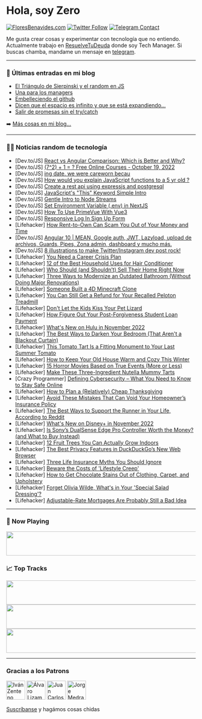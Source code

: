 # Hola, soy Zero

[![FloresBenavides.com](https://img.shields.io/website?down_message=oops&label=MiBlog&style=for-the-badge&up_message=online&url=https%3A%2F%2Ffloresbenavides.com)](https://floresbenavides.com) [![Twitter Follow](https://img.shields.io/twitter/follow/ZeroDragon?color=%231DA1F2&label=Follow&logo=twitter&logoColor=ffffff&style=for-the-badge)](https://twitter.com/zerodragon) [![Telegram Contact](https://img.shields.io/badge/escr%C3%ADbeme-ZeroDragon-%2326A5E4?style=for-the-badge&logo=telegram)](https://t.me/zerodragon)

Me gusta crear cosas y experimentar con tecnología que no entiendo.
Actualmente trabajo en [ResuelveTuDeuda](http://github.com/resuelve) donde soy Tech Manager.
Si buscas chamba, mandame un mensaje en [telegram](https://t.me/zerodragon).

---

### 📕 Últimas entradas en mi blog
<!-- BLOG-POST-LIST:START -->
- [El Triángulo de Sierpinski y el random en JS](https://floresbenavides.com/el-triangulo-de-sierpinski-y-el-random-en-js/)
- [Una para los managers](https://floresbenavides.com/una-para-los-managers/)
- [Embelleciendo el github](https://floresbenavides.com/embelleciendo-el-github/)
- [Dicen que el espacio es infinito y que se está expandiendo…](https://floresbenavides.com/dicen-que-el-espacio-es-infinito-y-que-se-esta-expandiendo/)
- [Salir de promesas sin el try/catch](https://floresbenavides.com/salir-de-promesas-sin-el-try-catch/)
<!-- BLOG-POST-LIST:END -->

➡️ [Más cosas en mi blog...](https://floresbenavides.com)

---

### 👨‍💻 Noticias random de tecnología
<!-- TECH-POSTS:START -->
- [Dev.to/JS] [React vs Angular Comparison: Which is Better and Why?](https://dev.to/jessica89079831/react-vs-angular-comparison-which-is-better-and-why-22k3)
- [Dev.to/JS] [&lpar;7^2&rpar; + 1 = ? Free Online Courses - October 19, 2022](https://dev.to/theprogramminbuddyclub/72-1-free-online-courses-october-19-2022-2b3k)
- [Dev.to/JS] [ing date. we were careworn becau](https://dev.to/finllcry9/ing-date-we-were-careworn-becau-a45)
- [Dev.to/JS] [How would you explain JavaScript functions to a 5 yr old ?](https://dev.to/geomukkath/how-would-you-explain-javascript-functions-to-a-5-yr-old--47o6)
- [Dev.to/JS] [Create a rest api using expressjs and postgresql](https://dev.to/codewithlaksh/create-a-rest-api-using-expressjs-and-postgres-im6)
- [Dev.to/JS] [JavaScript&#39;s &quot;This&quot; Keyword Simple Intro](https://dev.to/someguy528/javascripts-this-keyword-simple-intro-1jja)
- [Dev.to/JS] [Gentle Intro to Node Streams](https://dev.to/bronifty/gentle-intro-to-node-streams-1mdl)
- [Dev.to/JS] [Set Environment Variable &lpar;.env&rpar; in NextJS](https://dev.to/shieldstring/set-environment-variable-env-in-nextjs-5h6c)
- [Dev.to/JS] [How To Use PrimeVue With Vue3](https://dev.to/asayerio_techblog/how-to-use-primevue-with-vue3-2ibi)
- [Dev.to/JS] [Responsive Log In Sign Up Form](https://dev.to/prayas/responsive-log-in-sign-up-form-31o0)
- [Lifehacker] [How Rent-to-Own Can Scam You Out of Your Money and Time](https://lifehacker.com/how-rent-to-own-can-scam-you-out-of-your-money-and-time-1849678724)
- [Dev.to/JS] [Angular 10 | MEAN, Google auth, JWT, Lazyload, upload de archivos, Guards, Pipes, Zona admin, dashboard y mucho más.](https://dev.to/dennysjmarquez/angular-10-mean-google-auth-jwt-lazyload-upload-de-archivos-guards-pipes-zona-admin-dashboard-y-mucho-mas-gi4)
- [Dev.to/JS] [8 illustrations to make Twitter/Instagram dev post rock!](https://dev.to/fredysandoval/8-illustrations-to-make-twitterinstagram-dev-post-rock-4863)
- [Lifehacker] [You Need a Career Crisis Plan](https://lifehacker.com/you-need-a-career-crisis-plan-1849674649)
- [Lifehacker] [12 of the Best Household Uses for Hair Conditioner](https://lifehacker.com/12-of-the-best-household-uses-for-hair-conditioner-1849678660)
- [Lifehacker] [Who Should &lpar;and Shouldn’t&rpar; Sell Their Home Right Now](https://lifehacker.com/who-should-and-shouldn-t-sell-their-home-right-now-1849674461)
- [Lifehacker] [Three Ways to Modernize an Outdated Bathroom &lpar;Without Doing Major Renovations&rpar;](https://lifehacker.com/three-ways-to-modernize-an-outdated-bathroom-without-d-1849678150)
- [Lifehacker] [Someone Built a 4D Minecraft Clone](https://lifehacker.com/someone-built-a-4d-minecraft-clone-1849677485)
- [Lifehacker] [You Can Still Get a Refund for Your Recalled Peloton Treadmill](https://lifehacker.com/you-can-still-get-a-refund-for-your-recalled-peloton-tr-1849677624)
- [Lifehacker] [Don&#39;t Let the Kids Kiss Your Pet Lizard](https://lifehacker.com/dont-let-the-kids-kiss-your-pet-lizard-1849677874)
- [Lifehacker] [How Figure Out Your Post-Forgiveness Student Loan Payment](https://lifehacker.com/how-figure-out-your-post-forgiveness-student-loan-payme-1849676837)
- [Lifehacker] [What&#39;s New on Hulu in November 2022](https://lifehacker.com/whats-new-on-hulu-in-november-2022-1849676699)
- [Lifehacker] [The Best Ways to Darken Your Bedroom &lpar;That Aren&#39;t a Blackout Curtain&rpar;](https://lifehacker.com/the-best-ways-to-darken-your-bedroom-that-arent-a-blac-1849674342)
- [Lifehacker] [This Tomato Tart Is a Fitting Monument to Your Last Summer Tomato](https://lifehacker.com/this-tomato-tart-is-a-fitting-monument-to-your-last-sum-1849669446)
- [Lifehacker] [How to Keep Your Old House Warm and Cozy This Winter](https://lifehacker.com/how-to-keep-your-old-house-warm-and-cozy-this-winter-1849676940)
- [Lifehacker] [15 Horror Movies Based on True Events &lpar;More or Less&rpar;](https://lifehacker.com/15-horror-movies-based-on-true-events-more-or-less-1849675670)
- [Lifehacker] [Make These Three-Ingredient Nutella Mummy Tarts](https://lifehacker.com/make-these-three-ingredient-nutella-mummy-tarts-1849645447)
- [Crazy Programmer] [Defining Cybersecurity – What You Need to Know to Stay Safe Online](https://www.thecrazyprogrammer.com/2022/10/defining-cybersecurity.html)
- [Lifehacker] [How to Plan a &lpar;Relatively&rpar; Cheap Thanksgiving](https://lifehacker.com/how-to-plan-a-relatively-cheap-thanksgiving-1849673643)
- [Lifehacker] [Avoid These Mistakes That Can Void Your Homeowner’s Insurance Policy](https://lifehacker.com/avoid-these-mistakes-that-can-void-your-homeowner-s-ins-1849672874)
- [Lifehacker] [The Best Ways to Support the Runner in Your Life, According to Reddit](https://lifehacker.com/the-best-ways-to-support-the-runner-in-your-life-accor-1849674299)
- [Lifehacker] [What&#39;s New on Disney+ in November 2022](https://lifehacker.com/whats-new-on-disney-in-november-2022-1849673854)
- [Lifehacker] [Is Sony’s DualSense Edge Pro Controller Worth the Money? &lpar;and What to Buy Instead&rpar;](https://lifehacker.com/is-sony-s-dualsense-edge-pro-controller-worth-the-money-1849674180)
- [Lifehacker] [12 Fruit Trees You Can Actually Grow Indoors](https://lifehacker.com/12-fruit-trees-you-can-actually-grow-indoors-1849672630)
- [Lifehacker] [The Best Privacy Features in DuckDuckGo’s New Web Browser](https://lifehacker.com/the-best-privacy-features-in-duckduckgo-s-new-web-brows-1849673422)
- [Lifehacker] [Three Life Insurance Myths You Should Ignore](https://lifehacker.com/three-life-insurance-myths-you-should-ignore-1849673651)
- [Lifehacker] [Beware the Costs of &#39;Lifestyle Creep&#39;](https://lifehacker.com/beware-the-costs-of-lifestyle-creep-1849672721)
- [Lifehacker] [How to Get Chocolate Stains Out of Clothing, Carpet, and Upholstery](https://lifehacker.com/how-to-get-chocolate-stains-out-of-clothing-carpet-an-1849672707)
- [Lifehacker] [Forget Olivia Wilde, What&#39;s in Your &#39;Special Salad Dressing&#39;?](https://lifehacker.com/forget-olivia-wilde-whats-in-your-special-salad-dressi-1849673100)
- [Lifehacker] [Adjustable-Rate Mortgages Are Probably Still a Bad Idea](https://lifehacker.com/adjustable-rate-mortgages-are-probably-still-a-bad-idea-1849669216)<!-- TECH-POSTS:END -->

---

### 🎵 Now Playing
<a href="https://spotify-now-playing-dun.vercel.app/now-playing?open"><img src="https://spotify-now-playing-dun.vercel.app/now-playing" width="540" height="64"></a>

### 📈 Top Tracks
<a href="https://spotify-now-playing-dun.vercel.app/top-tracks?i=1&open"><img src="https://spotify-now-playing-dun.vercel.app/top-tracks?i=1" width="540" height="64"></a>
<a href="https://spotify-now-playing-dun.vercel.app/top-tracks?i=2&open"><img src="https://spotify-now-playing-dun.vercel.app/top-tracks?i=2" width="540" height="64"></a>
<a href="https://spotify-now-playing-dun.vercel.app/top-tracks?i=3&open"><img src="https://spotify-now-playing-dun.vercel.app/top-tracks?i=3" width="540" height="64"></a>

---

### Gracias a los Patrons
[<img src="https://avatars.githubusercontent.com/u/243380?v=4" alt="Iván Zenteno" width="50px">](https://github.com/k001) [<img src="https://avatars.githubusercontent.com/u/19955639?v=4" alt="Álvaro Lizama" width="50px">](https://github.com/alvarolizama) [<img src="https://avatars.githubusercontent.com/u/2718753?v=4" alt="Juan Carlos Ruiz" width="50px">](https://github.com/JuanCrg90) [<img src="https://avatars.githubusercontent.com/u/37025?v=4" alt="Jorge Medrano" width="50px">](https://github.com/h1pp1e) 

[Suscríbanse](https://www.patreon.com/zerodragon) y hagámos cosas chidas
